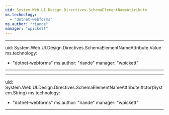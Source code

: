 ```yaml
---
uid: System.Web.UI.Design.Directives.SchemaElementNameAttribute
ms.technology: 
  - "dotnet-webforms"
ms.author: "riande"
manager: "wpickett"
---
```


---
uid: System.Web.UI.Design.Directives.SchemaElementNameAttribute.Value
ms.technology: 
  - "dotnet-webforms"
ms.author: "riande"
manager: "wpickett"
---

---
uid: System.Web.UI.Design.Directives.SchemaElementNameAttribute.#ctor(System.String)
ms.technology: 
  - "dotnet-webforms"
ms.author: "riande"
manager: "wpickett"
---
